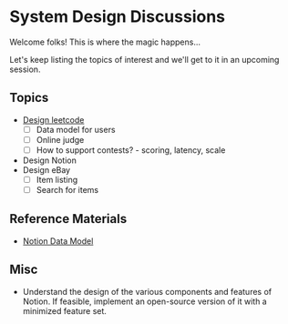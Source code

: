 # System Design Discussions
Welcome folks! This is where the magic happens...

Let's keep listing the topics of interest and we'll get to it in an upcoming session.

## Topics
- [Design leetcode](notes/design-leetcode.md)
  - [ ] Data model for users
  - [ ] Online judge
  - [ ] How to support contests? - scoring, latency, scale
- Design Notion
- Design eBay
  - [ ] Item listing
  - [ ] Search for items

## Reference Materials
- [Notion Data Model](https://www.notion.so/blog/data-model-behind-notion)

## Misc
- Understand the design of the various components and features of Notion. If feasible, implement an open-source version of it with a minimized feature set.

